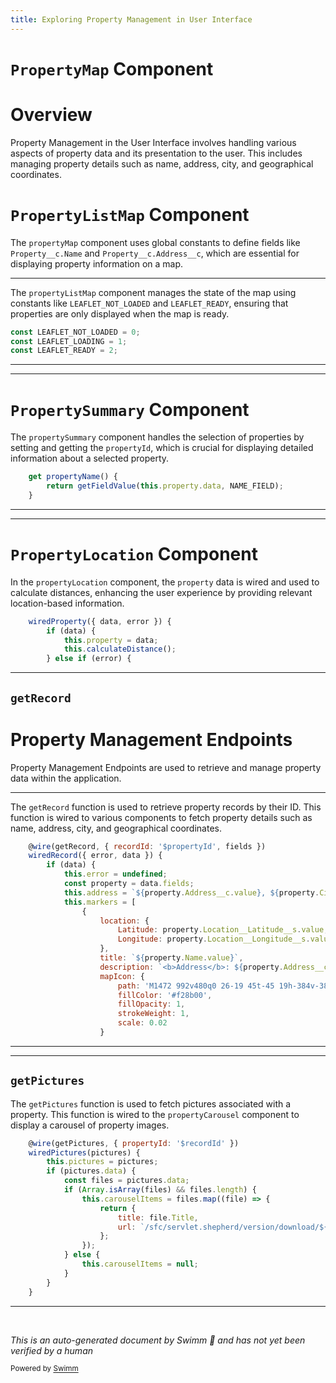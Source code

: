 ```yaml
---
title: Exploring Property Management in User Interface
---
```

# <SwmToken path="force-app/main/default/lwc/propertyMap/propertyMap.js" pos="18:6:6" line-data="export default class PropertyMap extends LightningElement {">`PropertyMap`</SwmToken> Component

# Overview

Property Management in the User Interface involves handling various aspects of property data and its presentation to the user. This includes managing property details such as name, address, city, and geographical coordinates.

# <SwmToken path="force-app/main/default/lwc/propertyListMap/propertyListMap.js" pos="20:6:6" line-data="export default class PropertyListMap extends LightningElement {">`PropertyListMap`</SwmToken> Component

The `propertyMap` component uses global constants to define fields like <SwmToken path="force-app/main/default/lwc/propertySummary/propertySummary.js" pos="10:12:14" line-data="import NAME_FIELD from &#39;@salesforce/schema/Property__c.Name&#39;;">`Property__c.Name`</SwmToken> and <SwmToken path="force-app/main/default/lwc/propertyMap/propertyMap.js" pos="12:2:4" line-data="    &#39;Property__c.Address__c&#39;,">`Property__c.Address__c`</SwmToken>, which are essential for displaying property information on a map.

<SwmSnippet path="/force-app/main/default/lwc/propertyListMap/propertyListMap.js" line="16">

---

The `propertyListMap` component manages the state of the map using constants like <SwmToken path="force-app/main/default/lwc/propertyListMap/propertyListMap.js" pos="16:2:2" line-data="const LEAFLET_NOT_LOADED = 0;">`LEAFLET_NOT_LOADED`</SwmToken> and <SwmToken path="force-app/main/default/lwc/propertyListMap/propertyListMap.js" pos="18:2:2" line-data="const LEAFLET_READY = 2;">`LEAFLET_READY`</SwmToken>, ensuring that properties are only displayed when the map is ready.

```javascript
const LEAFLET_NOT_LOADED = 0;
const LEAFLET_LOADING = 1;
const LEAFLET_READY = 2;
```

---

</SwmSnippet>

<SwmSnippet path="/force-app/main/default/lwc/propertySummary/propertySummary.js" line="44">

---

# <SwmToken path="force-app/main/default/lwc/propertySummary/propertySummary.js" pos="17:6:6" line-data="export default class PropertySummary extends NavigationMixin(LightningElement) {">`PropertySummary`</SwmToken> Component

The `propertySummary` component handles the selection of properties by setting and getting the <SwmToken path="force-app/main/default/lwc/propertyMap/propertyMap.js" pos="29:14:14" line-data="    @wire(getRecord, { recordId: &#39;$propertyId&#39;, fields })">`propertyId`</SwmToken>, which is crucial for displaying detailed information about a selected property.

```javascript
    get propertyName() {
        return getFieldValue(this.property.data, NAME_FIELD);
    }
```

---

</SwmSnippet>

<SwmSnippet path="/force-app/main/default/lwc/propertyLocation/propertyLocation.js" line="19">

---

# <SwmToken path="force-app/main/default/lwc/propertyLocation/propertyLocation.js" pos="11:6:6" line-data="export default class PropertyLocation extends LightningElement {">`PropertyLocation`</SwmToken> Component

In the `propertyLocation` component, the <SwmToken path="force-app/main/default/lwc/propertyLocation/propertyLocation.js" pos="21:3:3" line-data="            this.property = data;">`property`</SwmToken> data is wired and used to calculate distances, enhancing the user experience by providing relevant location-based information.

```javascript
    wiredProperty({ data, error }) {
        if (data) {
            this.property = data;
            this.calculateDistance();
        } else if (error) {
```

---

</SwmSnippet>

## <SwmToken path="force-app/main/default/lwc/propertyMap/propertyMap.js" pos="29:4:4" line-data="    @wire(getRecord, { recordId: &#39;$propertyId&#39;, fields })">`getRecord`</SwmToken>

# Property Management Endpoints

Property Management Endpoints are used to retrieve and manage property data within the application.

<SwmSnippet path="/force-app/main/default/lwc/propertyMap/propertyMap.js" line="29">

---

The <SwmToken path="force-app/main/default/lwc/propertyMap/propertyMap.js" pos="29:4:4" line-data="    @wire(getRecord, { recordId: &#39;$propertyId&#39;, fields })">`getRecord`</SwmToken> function is used to retrieve property records by their ID. This function is wired to various components to fetch property details such as name, address, city, and geographical coordinates.

```javascript
    @wire(getRecord, { recordId: '$propertyId', fields })
    wiredRecord({ error, data }) {
        if (data) {
            this.error = undefined;
            const property = data.fields;
            this.address = `${property.Address__c.value}, ${property.City__c.value}`;
            this.markers = [
                {
                    location: {
                        Latitude: property.Location__Latitude__s.value,
                        Longitude: property.Location__Longitude__s.value
                    },
                    title: `${property.Name.value}`,
                    description: `<b>Address</b>: ${property.Address__c.value}`,
                    mapIcon: {
                        path: 'M1472 992v480q0 26-19 45t-45 19h-384v-384h-256v384h-384q-26 0-45-19t-19-45v-480q0-1 .5-3t.5-3l575-474 575 474q1 2 1 6zm223-69l-62 74q-8 9-21 11h-3q-13 0-21-7l-692-577-692 577q-12 8-24 7-13-2-21-11l-62-74q-8-10-7-23.5t11-21.5l719-599q32-26 76-26t76 26l244 204v-195q0-14 9-23t23-9h192q14 0 23 9t9 23v408l219 182q10 8 11 21.5t-7 23.5z',
                        fillColor: '#f28b00',
                        fillOpacity: 1,
                        strokeWeight: 1,
                        scale: 0.02
                    }
```

---

</SwmSnippet>

<SwmSnippet path="/force-app/main/default/lwc/propertyCarousel/propertyCarousel.js" line="22">

---

## <SwmToken path="force-app/main/default/lwc/propertyCarousel/propertyCarousel.js" pos="22:4:4" line-data="    @wire(getPictures, { propertyId: &#39;$recordId&#39; })">`getPictures`</SwmToken>

The <SwmToken path="force-app/main/default/lwc/propertyCarousel/propertyCarousel.js" pos="22:4:4" line-data="    @wire(getPictures, { propertyId: &#39;$recordId&#39; })">`getPictures`</SwmToken> function is used to fetch pictures associated with a property. This function is wired to the `propertyCarousel` component to display a carousel of property images.

```javascript
    @wire(getPictures, { propertyId: '$recordId' })
    wiredPictures(pictures) {
        this.pictures = pictures;
        if (pictures.data) {
            const files = pictures.data;
            if (Array.isArray(files) && files.length) {
                this.carouselItems = files.map((file) => {
                    return {
                        title: file.Title,
                        url: `/sfc/servlet.shepherd/version/download/${file.Id}`
                    };
                });
            } else {
                this.carouselItems = null;
            }
        }
    }
```

---

</SwmSnippet>

&nbsp;

*This is an auto-generated document by Swimm 🌊 and has not yet been verified by a human*

<SwmMeta version="3.0.0" repo-id="Z2l0aHViJTNBJTNBZHJlYW1ob3VzZS1sd2MlM0ElM0FTd2ltbS1EZW1v" repo-name="dreamhouse-lwc"><sup>Powered by [Swimm](/)</sup></SwmMeta>
